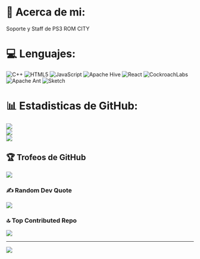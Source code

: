 # 💫 Acerca de mi:
Soporte y Staff de PS3 ROM CITY


# 💻   Lenguajes:
![C++](https://img.shields.io/badge/c++-%2300599C.svg?style=for-the-badge&logo=c%2B%2B&logoColor=white) ![HTML5](https://img.shields.io/badge/html5-%23E34F26.svg?style=for-the-badge&logo=html5&logoColor=white) ![JavaScript](https://img.shields.io/badge/javascript-%23323330.svg?style=for-the-badge&logo=javascript&logoColor=%23F7DF1E) ![Apache Hive](https://img.shields.io/badge/Apache%20Hive-FDEE21?style=for-the-badge&logo=apachehive&logoColor=black) ![React](https://img.shields.io/badge/react-%2320232a.svg?style=for-the-badge&logo=react&logoColor=%2361DAFB) ![CockroachLabs](https://img.shields.io/badge/Cockroach%20Labs-6933FF?style=for-the-badge&logo=Cockroach%20Labs&logoColor=white) ![Apache Ant](https://img.shields.io/badge/Apache%20Ant-A81C7D?style=for-the-badge&logo=Apache%20Ant&logoColor=white) ![Sketch](https://img.shields.io/badge/Sketch-FFB387?style=for-the-badge&logo=sketch&logoColor=black)

# 📊 Estadisticas de GitHub:
![](https://github-readme-stats.vercel.app/api?username=Alexhacker1212&theme=dark&hide_border=false&include_all_commits=false&count_private=false)<br/>
![](https://github-readme-streak-stats.herokuapp.com/?user=Alexhacker1212&theme=dark&hide_border=false)<br/>
![](https://github-readme-stats.vercel.app/api/top-langs/?username=Alexhacker1212&theme=dark&hide_border=false&include_all_commits=false&count_private=false&layout=compact)

## 🏆 Trofeos de GitHub 
![](https://github-profile-trophy.vercel.app/?username=Alexhacker1212&theme=radical&no-frame=false&no-bg=true&margin-w=4)

### ✍️ Random Dev Quote
![](https://quotes-github-readme.vercel.app/api?type=horizontal&theme=radical)

### 🔝 Top Contributed Repo
![](https://github-contributor-stats.vercel.app/api?username=Alexhacker1212&limit=5&theme=dark&combine_all_yearly_contributions=true)

---
[![](https://visitcount.itsvg.in/api?id=Alexhacker1212&icon=5&color=6)](https://visitcount.itsvg.in)

<!-- Proudly created with GPRM ( https://gprm.itsvg.in ) -->
